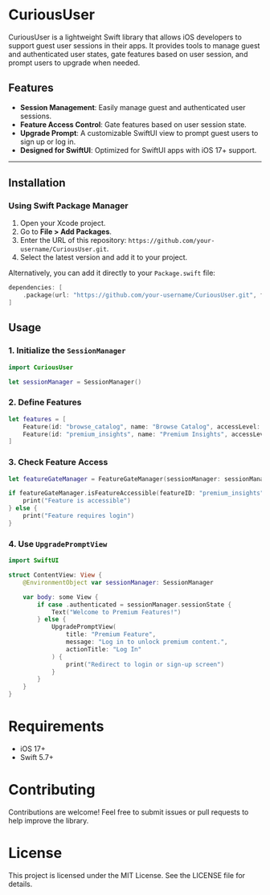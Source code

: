 # CuriousUser

CuriousUser is a lightweight Swift library that allows iOS developers to support guest user sessions in their apps. It provides tools to manage guest and authenticated user states, gate features based on user session, and prompt users to upgrade when needed.

## Features

- **Session Management**: Easily manage guest and authenticated user sessions.
- **Feature Access Control**: Gate features based on user session state.
- **Upgrade Prompt**: A customizable SwiftUI view to prompt guest users to sign up or log in.
- **Designed for SwiftUI**: Optimized for SwiftUI apps with iOS 17+ support.

---

## Installation

### Using Swift Package Manager

1. Open your Xcode project.
2. Go to **File > Add Packages**.
3. Enter the URL of this repository: `https://github.com/your-username/CuriousUser.git`.
4. Select the latest version and add it to your project.

Alternatively, you can add it directly to your `Package.swift` file:

```swift
dependencies: [
    .package(url: "https://github.com/your-username/CuriousUser.git", from: "1.0.0")
]
```

## Usage

### 1. Initialize the `SessionManager`

```swift
import CuriousUser

let sessionManager = SessionManager()
```

### 2. Define Features

```swift
let features = [
    Feature(id: "browse_catalog", name: "Browse Catalog", accessLevel: .guest),
    Feature(id: "premium_insights", name: "Premium Insights", accessLevel: .authenticated)
]
```

### 3. Check Feature Access

```swift
let featureGateManager = FeatureGateManager(sessionManager: sessionManager, features: features)

if featureGateManager.isFeatureAccessible(featureID: "premium_insights") {
    print("Feature is accessible")
} else {
    print("Feature requires login")
}
```

### 4. Use `UpgradePromptView`

```swift
import SwiftUI

struct ContentView: View {
    @EnvironmentObject var sessionManager: SessionManager

    var body: some View {
        if case .authenticated = sessionManager.sessionState {
            Text("Welcome to Premium Features!")
        } else {
            UpgradePromptView(
                title: "Premium Feature",
                message: "Log in to unlock premium content.",
                actionTitle: "Log In"
            ) {
                print("Redirect to login or sign-up screen")
            }
        }
    }
}
```

# Requirements

- iOS 17+
- Swift 5.7+

# Contributing

Contributions are welcome! Feel free to submit issues or pull requests to help improve the library.

# License

This project is licensed under the MIT License. See the LICENSE file for details.
